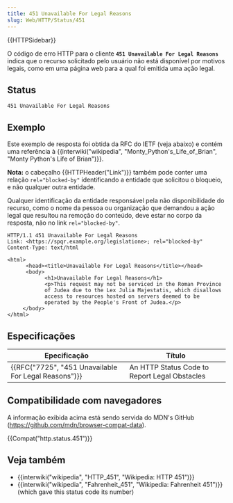 ```yaml
---
title: 451 Unavailable For Legal Reasons
slug: Web/HTTP/Status/451
---
```


{{HTTPSidebar}}

O código de erro HTTP para o cliente **`451 Unavailable For Legal Reasons`** indica que o recurso solicitado pelo usuário não está disponível por motivos legais, como em uma página web para a qual foi emitida uma ação legal.

## Status

```
451 Unavailable For Legal Reasons
```

## Exemplo

Este exemplo de resposta foi obtida da RFC do IETF (veja abaixo) e contém uma referência à {{interwiki("wikipedia", "Monty_Python's_Life_of_Brian", "Monty Python's Life of Brian")}}.

**Nota:** o cabeçalho {{HTTPHeader("Link")}} também pode conter uma relação `rel="blocked-by"` identificando a entidade que solicitou o bloqueio, e não qualquer outra entidade.

Qualquer identificação da entidade responsável pela não disponibilidade do recurso, como o nome da pessoa ou organização que demandou a ação legal que resultou na remoção do conteúdo, deve estar no corpo da resposta, não no link `rel="blocked-by"`.

```
HTTP/1.1 451 Unavailable For Legal Reasons
Link: <https://spqr.example.org/legislatione>; rel="blocked-by"
Content-Type: text/html
```

```
<html>
      <head><title>Unavailable For Legal Reasons</title></head>
      <body>
            <h1>Unavailable For Legal Reasons</h1>
            <p>This request may not be serviced in the Roman Province
            of Judea due to the Lex Julia Majestatis, which disallows
            access to resources hosted on servers deemed to be
            operated by the People's Front of Judea.</p>
     </body>
</html>
```

## Especificações

| Epecificação                                                         | Título                                        |
| -------------------------------------------------------------------- | --------------------------------------------- |
| {{RFC("7725", "451 Unavailable For Legal Reasons")}} | An HTTP Status Code to Report Legal Obstacles |

## Compatibilidade com navegadores

A informação exibida acima está sendo servida do MDN's GitHub (<https://github.com/mdn/browser-compat-data>).

{{Compat("http.status.451")}}

## Veja também

- {{interwiki("wikipedia", "HTTP_451", "Wikipedia: HTTP 451")}}
- {{interwiki("wikipedia", "Fahrenheit_451", "Wikipedia: Fahrenheit 451")}} (which gave this status code its number)
